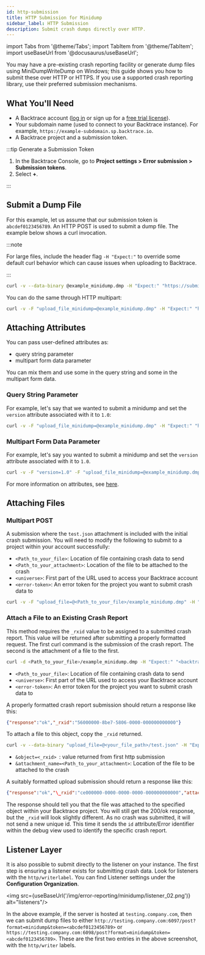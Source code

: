 ```yaml
---
id: http-submission
title: HTTP Submission for Minidump
sidebar_label: HTTP Submission
description: Submit crash dumps directly over HTTP.
---
```


import Tabs from '@theme/Tabs';
import TabItem from '@theme/TabItem';
import useBaseUrl from '@docusaurus/useBaseUrl';

You may have a pre-existing crash reporting facility or generate dump files using MiniDumpWriteDump on Windows; this guide shows you how to submit these over HTTP or HTTPS. If you use a supported crash reporting library, use their preferred submission mechanisms.

## What You'll Need

- A Backtrace account ([log in](https://backtrace.io/login) or sign up for a [free trial license](https://backtrace.io/sign-up)).
- Your subdomain name (used to connect to your Backtrace instance). For example, `https://example-subdomain.sp.backtrace.io`.
- A Backtrace project and a submission token.

:::tip Generate a Submission Token

1. In the Backtrace Console, go to **Project settings > Error submission > Submission tokens**.
1. Select **+**.

:::

## Submit a Dump File

For this example, let us assume that our submission token is `abcdef0123456789`. An HTTP POST is used to submit a dump file. The example below shows a curl invocation.

:::note

For large files, include the header flag `-H "Expect:"` to override some default curl behavior which can cause issues when uploading to Backtrace.

:::

```bash
curl -v --data-binary @example_minidump.dmp -H "Expect:" "https://submit.backtrace.io/<universeName>/<errorSubmissionToken>/minidump"
```

You can do the same through HTTP multipart:

```bash
curl -v -F "upload_file_minidump=@example_minidump.dmp" -H "Expect:" "https://submit.backtrace.io/<universeName>/<errorSubmissionToken>/minidump"
```

## Attaching Attributes

You can pass user-defined attributes as:

- query string parameter
- multipart form data parameter

You can mix them and use some in the query string and some in the multipart form data.

### Query String Parameter

For example, let's say that we wanted to submit a minidump and set the `version` attribute associated with it to `1.0`:

```bash
curl -v -F "upload_file_minidump=@example_minidump.dmp" -H "Expect:" "https://submit.backtrace.io/<universeName>/<errorSubmissionToken>/minidump&version=1.0"
```

### Multipart Form Data Parameter

For example, let's say you wanted to submit a minidump and set the `version` attribute associated with it to `1.0`.

```bash
curl -v -F "version=1.0" -F "upload_file_minidump=@example_minidump.dmp" -H "Expect:" "https://submit.backtrace.io/<universeName>/<errorSubmissionToken>/minidump"
```

For more information on attributes, see [here](https://support.backtrace.io/hc/en-us/articles/360040517191).

## Attaching Files

### Multipart POST

A submission where the `test.json` attachment is included with the initial crash submission. You will need to modify the following to submit to a project within your account successfully:

- `<Path_to_your_file>`: Location of file containing crash data to send
- `<Path_to_your_attachment>`: Location of the file to be attached to the crash
- `<universe>`: First part of the URL used to access your Backtrace account
- `<error-token>`: An error token for the project you want to submit crash data to

```bash
curl -v -F "upload_file=@<Path_to_your_file>/example_minidump.dmp" -H "Expect:" -F "attachment_test.json=@<Path_to_your_file>/test.json; type=application/json" "<backtrace submission url>"
```

### Attach a File to an Existing Crash Report

This method requires the `_rxid` value to be assigned to a submitted crash report. This value will be returned after submitting a properly formatted request. The first curl command is the submission of the crash report. The second is the attachment of a file to the first.

```bash
curl -d <Path_to_your_file>/example_minidump.dmp -H "Expect:" "<backtrace submission url>"
```

- `<Path_to_your_file>`: Location of file containing crash data to send
- `<universe>`: First part of the URL used to access your Backtrace account
- `<error-token>`: An error token for the project you want to submit crash data to

A properly formatted crash report submission should return a response like this:

```json
{"response":"ok","_rxid":"56000000-8be7-5806-0000-000000000000"}
```

To attach a file to this object, copy the `_rxid` returned.

```bash
curl -v --data-binary "upload_file=@<your_file_path>/test.json" -H "Expect:" -H "Content-Type:application/json" "<backtrace submission url>?object=<\_rxid>&attachment_name=<Path_to_your_attachment>"
```

- `&object=<_rxid> `: value returned from first http submission
- `&attachment_name=<Path_to_your_attachment>`: Location of the file to be attached to the crash

A suitably formatted upload submission should return a response like this:

```json
{"response":"ok","\_rxid":"ce000000-0000-0000-0000-000000000000","attachment_name": "test.json","attachment_id": "28","object":"ce"}
```

The response should tell you that the file was attached to the specified object within your Backtrace project. You will still get the 200/ok response, but the `_rxid` will look slightly different. As no crash was submitted, it will not send a new unique id. This time it sends the `id` attribute/Error identifier within the debug view used to identify the specific crash report.

## Listener Layer

It is also possible to submit directly to the listener on your instance. The first step is ensuring a listener exists for submitting crash data. Look for listeners with the `http/writerlabel`. You can find Listener settings under the **Configuration Organization**.

<img src={useBaseUrl('/img/error-reporting/minidump/listener_02.png')} alt="listeners"/>

In the above example, if the server is hosted at `testing.company.com`, then we can submit dump files to either `http://testing.company.com:6097/post?format=minidump&token=<abcdef0123456789>` or `https://testing.company.com:6098/post?format=minidump&token=<abcdef0123456789>`. These are the first two entries in the above screenshot, with the `http/writer` labels.
